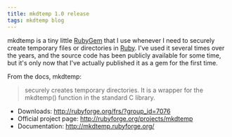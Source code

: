 ```yaml
---
title: mkdtemp 1.0 release
tags: mkdtemp blog
---
```


mkdtemp is a tiny little [RubyGem](/wiki/RubyGem) that I use whenever I need to securely create temporary files or directories in [Ruby](/wiki/Ruby). I've used it several times over the years, and the source code has been publicly available for some time, but it's only now that I've actually published it as a gem for the first time.

From the docs, mkdtemp:

> securely creates temporary directories. It is a wrapper for the mkdtemp() function in the standard C library.

-   Downloads: <http://rubyforge.org/frs/?group_id=7076>
-   Official project page: <http://rubyforge.org/projects/mkdtemp>
-   Documentation: <http://mkdtemp.rubyforge.org/>
